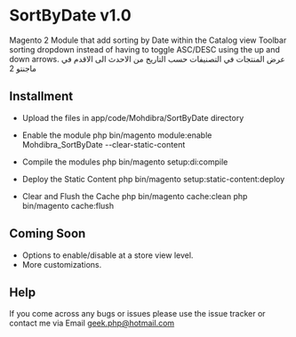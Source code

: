 # SortByDate v1.0
Magento 2 Module that add sorting by Date within the Catalog view Toolbar sorting dropdown instead of having to toggle ASC/DESC using the up and down arrows.
عرض المنتجات في التصنيفات حسب التاريخ من الاحدث الى الاقدم في ماجنتو 2

## Installment
* Upload the files in app/code/Mohdibra/SortByDate directory

* Enable the module
php bin/magento module:enable Mohdibra_SortByDate --clear-static-content

* Compile the modules
php bin/magento setup:di:compile

* Deploy the Static Content
php bin/magento setup:static-content:deploy

* Clear and Flush the Cache
php bin/magento cache:clean
php bin/magento cache:flush


## Coming Soon
* Options to enable/disable at a store view level.
* More customizations.

## Help
If you come across any bugs or issues please use the issue tracker or contact me via Email geek.php@hotmail.com
